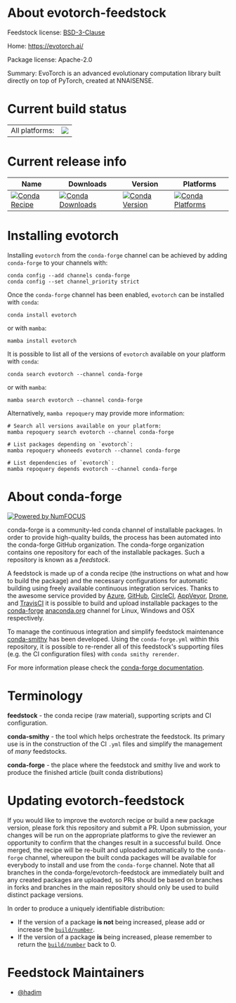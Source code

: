 About evotorch-feedstock
========================

Feedstock license: [BSD-3-Clause](https://github.com/conda-forge/tmpd0fbt2g6-feedstock/blob/main/LICENSE.txt)

Home: https://evotorch.ai/

Package license: Apache-2.0

Summary: EvoTorch is an advanced evolutionary computation library built directly on top of PyTorch, created at NNAISENSE.

Current build status
====================


<table><tr><td>All platforms:</td>
    <td>
      <a href="https://dev.azure.com/conda-forge/feedstock-builds/_build/latest?definitionId=None&branchName=main">
        <img src="https://dev.azure.com/conda-forge/feedstock-builds/_apis/build/status/tmpd0fbt2g6-feedstock?branchName=main">
      </a>
    </td>
  </tr>
</table>

Current release info
====================

| Name | Downloads | Version | Platforms |
| --- | --- | --- | --- |
| [![Conda Recipe](https://img.shields.io/badge/recipe-evotorch-green.svg)](https://anaconda.org/conda-forge/evotorch) | [![Conda Downloads](https://img.shields.io/conda/dn/conda-forge/evotorch.svg)](https://anaconda.org/conda-forge/evotorch) | [![Conda Version](https://img.shields.io/conda/vn/conda-forge/evotorch.svg)](https://anaconda.org/conda-forge/evotorch) | [![Conda Platforms](https://img.shields.io/conda/pn/conda-forge/evotorch.svg)](https://anaconda.org/conda-forge/evotorch) |

Installing evotorch
===================

Installing `evotorch` from the `conda-forge` channel can be achieved by adding `conda-forge` to your channels with:

```
conda config --add channels conda-forge
conda config --set channel_priority strict
```

Once the `conda-forge` channel has been enabled, `evotorch` can be installed with `conda`:

```
conda install evotorch
```

or with `mamba`:

```
mamba install evotorch
```

It is possible to list all of the versions of `evotorch` available on your platform with `conda`:

```
conda search evotorch --channel conda-forge
```

or with `mamba`:

```
mamba search evotorch --channel conda-forge
```

Alternatively, `mamba repoquery` may provide more information:

```
# Search all versions available on your platform:
mamba repoquery search evotorch --channel conda-forge

# List packages depending on `evotorch`:
mamba repoquery whoneeds evotorch --channel conda-forge

# List dependencies of `evotorch`:
mamba repoquery depends evotorch --channel conda-forge
```


About conda-forge
=================

[![Powered by
NumFOCUS](https://img.shields.io/badge/powered%20by-NumFOCUS-orange.svg?style=flat&colorA=E1523D&colorB=007D8A)](https://numfocus.org)

conda-forge is a community-led conda channel of installable packages.
In order to provide high-quality builds, the process has been automated into the
conda-forge GitHub organization. The conda-forge organization contains one repository
for each of the installable packages. Such a repository is known as a *feedstock*.

A feedstock is made up of a conda recipe (the instructions on what and how to build
the package) and the necessary configurations for automatic building using freely
available continuous integration services. Thanks to the awesome service provided by
[Azure](https://azure.microsoft.com/en-us/services/devops/), [GitHub](https://github.com/),
[CircleCI](https://circleci.com/), [AppVeyor](https://www.appveyor.com/),
[Drone](https://cloud.drone.io/welcome), and [TravisCI](https://travis-ci.com/)
it is possible to build and upload installable packages to the
[conda-forge](https://anaconda.org/conda-forge) [anaconda.org](https://anaconda.org/)
channel for Linux, Windows and OSX respectively.

To manage the continuous integration and simplify feedstock maintenance
[conda-smithy](https://github.com/conda-forge/conda-smithy) has been developed.
Using the ``conda-forge.yml`` within this repository, it is possible to re-render all of
this feedstock's supporting files (e.g. the CI configuration files) with ``conda smithy rerender``.

For more information please check the [conda-forge documentation](https://conda-forge.org/docs/).

Terminology
===========

**feedstock** - the conda recipe (raw material), supporting scripts and CI configuration.

**conda-smithy** - the tool which helps orchestrate the feedstock.
                   Its primary use is in the construction of the CI ``.yml`` files
                   and simplify the management of *many* feedstocks.

**conda-forge** - the place where the feedstock and smithy live and work to
                  produce the finished article (built conda distributions)


Updating evotorch-feedstock
===========================

If you would like to improve the evotorch recipe or build a new
package version, please fork this repository and submit a PR. Upon submission,
your changes will be run on the appropriate platforms to give the reviewer an
opportunity to confirm that the changes result in a successful build. Once
merged, the recipe will be re-built and uploaded automatically to the
`conda-forge` channel, whereupon the built conda packages will be available for
everybody to install and use from the `conda-forge` channel.
Note that all branches in the conda-forge/evotorch-feedstock are
immediately built and any created packages are uploaded, so PRs should be based
on branches in forks and branches in the main repository should only be used to
build distinct package versions.

In order to produce a uniquely identifiable distribution:
 * If the version of a package **is not** being increased, please add or increase
   the [``build/number``](https://docs.conda.io/projects/conda-build/en/latest/resources/define-metadata.html#build-number-and-string).
 * If the version of a package **is** being increased, please remember to return
   the [``build/number``](https://docs.conda.io/projects/conda-build/en/latest/resources/define-metadata.html#build-number-and-string)
   back to 0.

Feedstock Maintainers
=====================

* [@hadim](https://github.com/hadim/)


